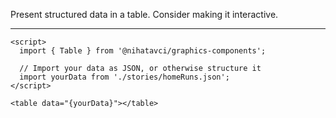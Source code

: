 Present structured data in a table. Consider making it interactive.

---

```svelte
<script>
  import { Table } from '@nihatavci/graphics-components';

  // Import your data as JSON, or otherwise structure it
  import yourData from './stories/homeRuns.json';
</script>

<table data="{yourData}"></table>
```
